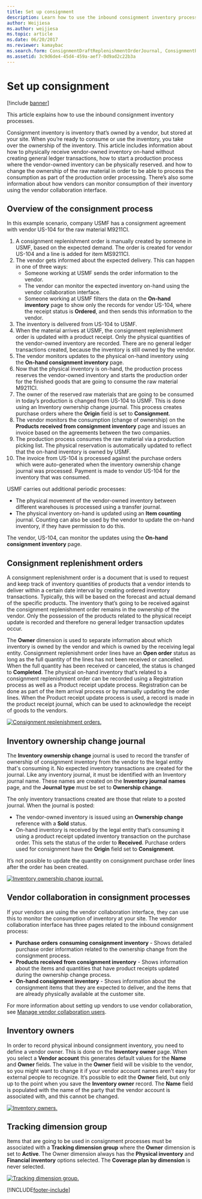 ```yaml
---
title: Set up consignment
description: Learn how to use the inbound consignment inventory processes, including an overview and step-by-step process of the consignment process.
author: Weijiesa
ms.author: weijiesa
ms.topic: article
ms.date: 06/20/2017
ms.reviewer: kamaybac
ms.search.form: ConsignmentDraftReplenishmentOrderJournal, ConsignmentProductReceiptLines, ConsignmentReplenishmentOrder, ConsignmentVendorPortalOnHand, InventJournalOwnershipChange, InventOnHandItemListPage, PurchTable, PurchTablePart, PurchVendorPortalConfirmedOrders, DirPartyTable, EcoResTrackingDimensionGroup, InventJournalName, InventOwner, InventTableInventoryDimensionGroups, VendTable
ms.assetid: 3c9d6de4-45d4-459a-aef7-0d9ad2c22b3a
---
```


# Set up consignment

[!include [banner](../includes/banner.md)]

This article explains how to use the inbound consignment inventory processes.

Consignment inventory is inventory that’s owned by a vendor, but stored at your site. When you’re ready to consume or use the inventory, you take over the ownership of the inventory. This article includes information about how to physically receive vendor-owned inventory on-hand without creating general ledger transactions, how to start a production process where the vendor-owned inventory can be physically reserved. and how to change the ownership of the raw material in order to be able to process the consumption as part of the production order processing. There’s also some information about how vendors can monitor consumption of their inventory using the vendor collaboration interface.

## Overview of the consignment process

In this example scenario, company USMF has a consignment agreement with vendor US-104 for the raw material M9211CI.

1. A consignment replenishment order is manually created by someone in USMF, based on the expected demand. The order is created for vendor US-104 and a line is added for item MS9211CI.
1. The vendor gets informed about the expected delivery. This can happen in one of three ways:
    - Someone working at USMF sends the order information to the vendor.
    - The vendor can monitor the expected inventory on-hand using the vendor collaboration interface.
    - Someone working at USMF filters the data on the **On-hand inventory** page to show only the records for vendor US-104, where the receipt status is **Ordered**, and then sends this information to the vendor.
1. The inventory is delivered from US-104 to USMF.
1. When the material arrives at USMF, the consignment replenishment order is updated with a product receipt. Only the physical quantities of the vendor-owned inventory are recorded. There are no general ledger transactions created, because the inventory is still owned by the vendor.
1. The vendor monitors updates to the physical on-hand inventory using the **On-hand consignment inventory** page.
1. Now that the physical inventory is on-hand, the production process reserves the vendor-owned inventory and starts the production order for the finished goods that are going to consume the raw material M9211CI.
1. The owner of the reserved raw materials that are going to be consumed in today’s production is changed from US-104 to USMF. This is done using an Inventory ownership change journal. This process creates purchase orders where the **Origin** field is set to **Consignment**.
1. The vendor monitors the consumption (change of ownership) on the **Products received from consignment inventory** page and issues an invoice based on the agreements between the two companies.
1. The production process consumes the raw material via a production picking list. The physical reservation is automatically updated to reflect that the on-hand inventory is owned by USMF.
1. The invoice from US-104 is processed against the purchase orders which were auto-generated when the inventory ownership change journal was processed. Payment is made to vendor US-104 for the inventory that was consumed.

USMF carries out additional periodic processes:

- The physical movement of the vendor-owned inventory between different warehouses is processed using a transfer journal.
- The physical inventory on-hand is updated using an **Item counting** journal. Counting can also be used by the vendor to update the on-hand inventory, if they have permission to do this.

The vendor, US-104, can monitor the updates using the **On-hand consignment inventory** page.

## Consignment replenishment orders

A consignment replenishment order is a document that is used to request and keep track of inventory quantities of products that a vendor intends to deliver within a certain date interval by creating ordered inventory transactions. Typically, this will be based on the forecast and actual demand of the specific products. The inventory that’s going to be received against the consignment replenishment order remains in the ownership of the vendor. Only the possession of the products related to the physical receipt update is recorded and therefore no general ledger transaction updates occur.

The **Owner** dimension is used to separate information about which inventory is owned by the vendor and which is owned by the receiving legal entity. Consignment replenishment order lines have an **Open order** status as long as the full quantity of the lines has not been received or cancelled. When the full quantity has been received or canceled, the status is changed to **Completed**. The physical on-hand inventory that’s related to a consignment replenishment order can be recorded using a Registration process as well as a Product receipt update process. Registration can be done as part of the item arrival process or by manually updating the order lines. When the Product receipt update process is used, a record is made in the product receipt journal, which can be used to acknowledge the receipt of goods to the vendors.

[![Consignment replenishment orders.](./media/consignment-replenishment-order.png)](./media/consignment-replenishment-order.png)

## Inventory ownership change journal

The **Inventory ownership change** journal is used to record the transfer of ownership of consignment inventory from the vendor to the legal entity that's consuming it. No expected inventory transactions are created for the journal. Like any inventory journal, it must be identified with an Inventory journal name. These names are created on the **Inventory journal names** page, and the **Journal type** must be set to **Ownership change**.

The only inventory transactions created are those that relate to a posted journal. When the journal is posted:

- The vendor-owned inventory is issued using an **Ownership change** reference with a **Sold** status.
- On-hand inventory is received by the legal entity that’s consuming it using a product receipt updated inventory transaction on the purchase order. This sets the status of the order to **Received**. Purchase orders used for consignment have the **Origin** field set to **Consignment**.

It’s not possible to update the quantity on consignment purchase order lines after the order has been created.

[![Inventory ownership change journal.](./media/inventory-ownership-change-journal.png)](./media/inventory-ownership-change-journal.png)

## Vendor collaboration in consignment processes

If your vendors are using the vendor collaboration interface, they can use this to monitor the consumption of inventory at your site. The vendor collaboration interface has three pages related to the inbound consignment process:

- **Purchase orders** **consuming consignment inventory** - Shows detailed purchase order information related to the ownership change from the consignment process.
- **Products received from consignment inventory** - Shows information about the items and quantities that have product receipts updated during the ownership change process.
- **On-hand consignment inventory** - Shows information about the consignment items that they are expected to deliver, and the items that are already physically available at the customer site.

For more information about setting up vendors to use vendor collaboration, see [Manage vendor collaboration users](../procurement/manage-vendor-collaboration-users.md).

## Inventory owners

In order to record physical inbound consignment inventory, you need to define a vendor owner. This is done on the **Inventory owner** page. When you select a **Vendor account** this generates default values for the **Name** and **Owner** fields. The value in the **Owner** field will be visible to the vendor, so you might want to change it if your vendor account names aren’t easy for external people to recognize. It’s possible to edit the **Owner** field, but only up to the point when you save the **Inventory owner** record. The **Name** field is populated with the name of the party that the vendor account is associated with, and this cannot be changed.

[![Inventory owners.](./media/inventory-owners.png)](./media/inventory-owners.png)

## Tracking dimension group

Items that are going to be used in consignment processes must be associated with a **Tracking dimension group** where the **Owner** dimension is set to **Active**. The Owner dimension always has the **Physical inventory** and **Financial inventory** options selected. The **Coverage plan by dimension** is never selected.

[![Tracking dimension group.](./media/tracking-dimension-group.png)](./media/tracking-dimension-group.png)


[!INCLUDE[footer-include](../../includes/footer-banner.md)]
